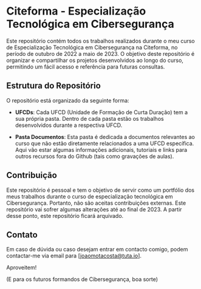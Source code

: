 # Citeforma - Especialização Tecnológica em Cibersegurança
Este repositório contém todos os trabalhos realizados durante o meu curso de Especialização Tecnológica em Cibersegurança na Citeforma, no período de outubro de 2022 a maio de 2023. O objetivo deste repositório é organizar e compartilhar os projetos desenvolvidos ao longo do curso, permitindo um fácil acesso e referência para futuras consultas.

## Estrutura do Repositório
O repositório está organizado da seguinte forma:

- **UFCDs**: Cada UFCD (Unidade de Formação de Curta Duração) tem a sua própria pasta. Dentro de cada pasta estão os trabalhos desenvolvidos durante a respectiva UFCD.

- **Pasta Documentos**: Esta pasta é dedicada a documentos relevantes ao curso que não estão diretamente relacionados a uma UFCD específica. Aqui vão estar algumas informações adicionais, tutoriais e links para outros recursos fora do Github (tais como gravações de aulas).

## Contribuição
Este repositório é pessoal e tem o objetivo de servir como um portfólio dos meus trabalhos durante o curso de especialização tecnológica em Cibersegurança. Portanto, não são aceitas contribuições externas. Este repositório vai sofrer algumas alterações até ao final de 2023. A partir desse ponto, este repositório ficará arquivado.

## Contato
Em caso de dúvida ou caso desejam entrar em contacto comigo, podem contactar-me via email para [joaomotacosta@tuta.io].

Aproveitem!

(E para os futuros formandos de Cibersegurança, boa sorte)
